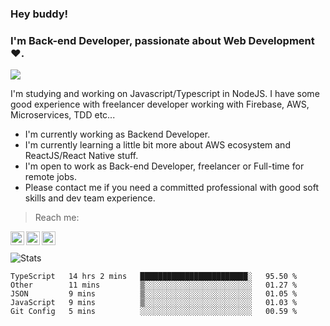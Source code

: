 ### Hey buddy!

### I'm Back-end Developer, passionate about Web Development :heart:.
<img src="https://img.shields.io/github/followers/bertbr?style=social"/>

I'm studying and working on Javascript/Typescript in NodeJS. I have some good experience with freelancer developer working with Firebase, AWS, Microservices, TDD etc...

- I'm currently working as Backend Developer.
- I'm currently learning a little bit more about AWS ecosystem and ReactJS/React Native stuff.
- I'm open to work as Back-end Developer, freelancer or Full-time for remote jobs.
- Please contact me if you need a committed professional with good soft skills and dev team experience.


> Reach me:
<a href="https://www.linkedin.com/in/viniciusmvn">
  <img align="left" alt="My LinkdeIn" width="22px" src="https://image.flaticon.com/icons/svg/145/145807.svg" />
</a>
<a href="mailto:viniciusmvn@pm.me">
  <img align="left" alt="Mail me" width="22px" src="https://image.flaticon.com/icons/svg/1057/1057100.svg" />
</a>
<a href="https://t.me/bertinnn">
  <img align="left" alt="My Telegram" width="22px" src="https://image.flaticon.com/icons/svg/2111/2111646.svg" />
</a>

<br />
<br />
<img alt="Stats" src="https://github-readme-stats.vercel.app/api?username=bertbr&theme=dracula&show_icons=true" />


<!--START_SECTION:waka-->
```text
TypeScript   14 hrs 2 mins   ████████████████████████░   95.50 % 
Other        11 mins         ▒░░░░░░░░░░░░░░░░░░░░░░░░   01.27 % 
JSON         9 mins          ▒░░░░░░░░░░░░░░░░░░░░░░░░   01.05 % 
JavaScript   9 mins          ▒░░░░░░░░░░░░░░░░░░░░░░░░   01.03 % 
Git Config   5 mins          ░░░░░░░░░░░░░░░░░░░░░░░░░   00.59 % 
```
<!--END_SECTION:waka-->
